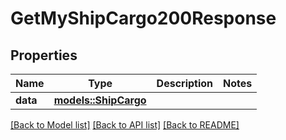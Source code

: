 # GetMyShipCargo200Response

## Properties

Name | Type | Description | Notes
------------ | ------------- | ------------- | -------------
**data** | [**models::ShipCargo**](ShipCargo.md) |  | 

[[Back to Model list]](../README.md#documentation-for-models) [[Back to API list]](../README.md#documentation-for-api-endpoints) [[Back to README]](../README.md)


